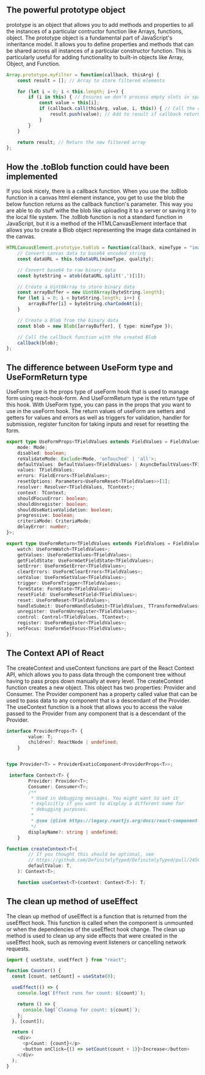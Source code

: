## The powerful prototype object
prototype is an object that allows you to add methods and properties to all the instances of a particular contructor function like Arrays, functions, object. The prototype object is a fundamental part of JavaScript's inheritance model. It allows you to define properties and methods that can be shared across all instances of a particular constructor function. This is particularly useful for adding functionality to built-in objects like Array, Object, and Function.

```typescript
Array.prototype.myFilter = function(callback, thisArg) {
    const result = []; // Array to store filtered elements

    for (let i = 0; i < this.length; i++) {
        if (i in this) { // Ensures we don't process empty slots in sparse arrays
            const value = this[i];
            if (callback.call(thisArg, value, i, this)) { // Call the callback with (value, index, array)
                result.push(value); // Add to result if callback returns true
            }
        }
    }

    return result; // Return the new filtered array
};

```
## How the .toBlob function could have been implemented

If you look nicely, there is a callback function. When you use the .toBlob function in a canvas html element instance, you get to use the blob the below function returns as the callback function's parameter. This way you are able to do stuff withe the blob like uploading it to a server or saving it to the local file system. The .toBlob function is not a standard function in JavaScript, but it is a method of the HTMLCanvasElement interface that allows you to create a Blob object representing the image data contained in the canvas.

```typescript
HTMLCanvasElement.prototype.toBlob = function(callback, mimeType = "image/png", quality) {
    // Convert canvas data to base64 encoded string
    const dataURL = this.toDataURL(mimeType, quality);

    // Convert base64 to raw binary data
    const byteString = atob(dataURL.split(',')[1]);

    // Create a Uint8Array to store binary data
    const arrayBuffer = new Uint8Array(byteString.length);
    for (let i = 0; i < byteString.length; i++) {
        arrayBuffer[i] = byteString.charCodeAt(i);
    }

    // Create a Blob from the binary data
    const blob = new Blob([arrayBuffer], { type: mimeType });

    // Call the callback function with the created Blob
    callback(blob);
};
```
## The difference between UseForm type and UseFormReturn type

UseForm type is the props type of useForm hook that is used to manage form using react-hook-form. And UseFormReturn type is the return type of this hook. With UseForm type, you can pass in the props that you want to use in the useForm hook. The return values of useForm are setters and getters for values and errors as well as triggers for validation, handler for submission, register funciton for taking inputs and reset for resetting the form.

```typescript
export type UseFormProps<TFieldValues extends FieldValues = FieldValues, TContext = any> = Partial<{
    mode: Mode;
    disabled: boolean;
    reValidateMode: Exclude<Mode, 'onTouched' | 'all'>;
    defaultValues: DefaultValues<TFieldValues> | AsyncDefaultValues<TFieldValues>;
    values: TFieldValues;
    errors: FieldErrors<TFieldValues>;
    resetOptions: Parameters<UseFormReset<TFieldValues>>[1];
    resolver: Resolver<TFieldValues, TContext>;
    context: TContext;
    shouldFocusError: boolean;
    shouldUnregister: boolean;
    shouldUseNativeValidation: boolean;
    progressive: boolean;
    criteriaMode: CriteriaMode;
    delayError: number;
}>;
```
```typescript
export type UseFormReturn<TFieldValues extends FieldValues = FieldValues, TContext = any, TTransformedValues extends FieldValues | undefined = undefined> = {
    watch: UseFormWatch<TFieldValues>;
    getValues: UseFormGetValues<TFieldValues>;
    getFieldState: UseFormGetFieldState<TFieldValues>;
    setError: UseFormSetError<TFieldValues>;
    clearErrors: UseFormClearErrors<TFieldValues>;
    setValue: UseFormSetValue<TFieldValues>;
    trigger: UseFormTrigger<TFieldValues>;
    formState: FormState<TFieldValues>;
    resetField: UseFormResetField<TFieldValues>;
    reset: UseFormReset<TFieldValues>;
    handleSubmit: UseFormHandleSubmit<TFieldValues, TTransformedValues>;
    unregister: UseFormUnregister<TFieldValues>;
    control: Control<TFieldValues, TContext>;
    register: UseFormRegister<TFieldValues>;
    setFocus: UseFormSetFocus<TFieldValues>;
};
```

## The Context API of React

The createContext and useContext functions are part of the React Context API, which allows you to pass data through the component tree without having to pass props down manually at every level. The createContext function creates a new object. This object has two properties: Provider and Consumer. The Provider component has a property called value that can be used to pass data to any component that is a descendant of the Provider. The useContext function is a hook that allows you to access the value passed to the Provider from any component that is a descendant of the Provider.

```typescript
interface ProviderProps<T> {
        value: T;
        children?: ReactNode | undefined;
    }
```
```typescript

type Provider<T> = ProviderExoticComponent<ProviderProps<T>>;

 interface Context<T> {
        Provider: Provider<T>;
        Consumer: Consumer<T>;
        /**
         * Used in debugging messages. You might want to set it
         * explicitly if you want to display a different name for
         * debugging purposes.
         *
         * @see {@link https://legacy.reactjs.org/docs/react-component.html#displayname Legacy React Docs}
         */
        displayName?: string | undefined;
    }
```
```typescript
function createContext<T>(
        // If you thought this should be optional, see
        // https://github.com/DefinitelyTyped/DefinitelyTyped/pull/24509#issuecomment-382213106
        defaultValue: T,
    ): Context<T>;

    function useContext<T>(context: Context<T>): T;
```

## The clean up method of useEffect
The clean up method of useEffect is a function that is returned from the useEffect hook. This function is called when the component is unmounted or when the dependencies of the useEffect hook change. The clean up method is used to clean up any side effects that were created in the useEffect hook, such as removing event listeners or cancelling network requests.

```typescript
import { useState, useEffect } from "react";

function Counter() {
  const [count, setCount] = useState(0);

  useEffect(() => {
    console.log(`Effect runs for count: ${count}`);

    return () => {
      console.log(`Cleanup for count: ${count}`);
    };
  }, [count]);

  return (
    <div>
      <p>Count: {count}</p>
      <button onClick={() => setCount(count + 1)}>Increase</button>
    </div>
  );
}

```